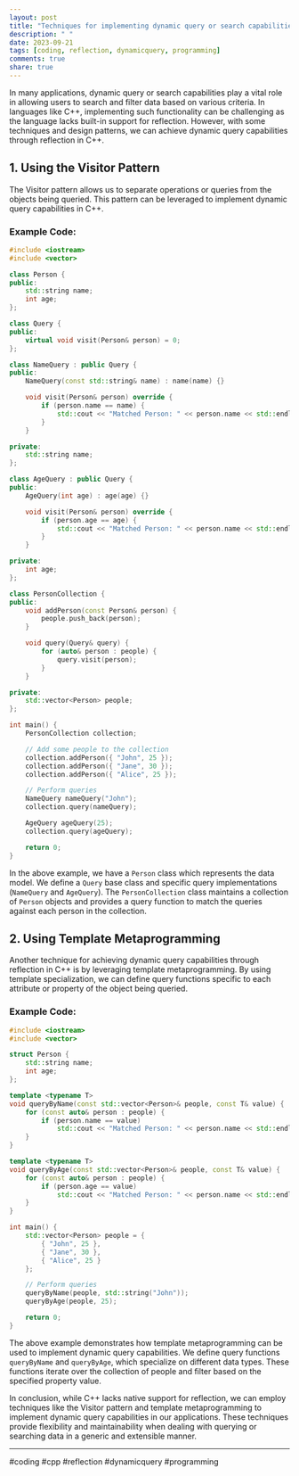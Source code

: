 ```yaml
---
layout: post
title: "Techniques for implementing dynamic query or search capabilities through reflection in C++."
description: " "
date: 2023-09-21
tags: [coding, reflection, dynamicquery, programming]
comments: true
share: true
---
```


In many applications, dynamic query or search capabilities play a vital role in allowing users to search and filter data based on various criteria. In languages like C++, implementing such functionality can be challenging as the language lacks built-in support for reflection. However, with some techniques and design patterns, we can achieve dynamic query capabilities through reflection in C++. 

## 1. Using the Visitor Pattern

The Visitor pattern allows us to separate operations or queries from the objects being queried. This pattern can be leveraged to implement dynamic query capabilities in C++.

### Example Code:

```cpp
#include <iostream>
#include <vector>

class Person {
public:
    std::string name;
    int age;
};

class Query {
public:
    virtual void visit(Person& person) = 0;
};

class NameQuery : public Query {
public:
    NameQuery(const std::string& name) : name(name) {}

    void visit(Person& person) override {
        if (person.name == name) {
            std::cout << "Matched Person: " << person.name << std::endl;
        }
    }

private:
    std::string name;
};

class AgeQuery : public Query {
public:
    AgeQuery(int age) : age(age) {}

    void visit(Person& person) override {
        if (person.age == age) {
            std::cout << "Matched Person: " << person.name << std::endl;
        }
    }

private:
    int age;
};

class PersonCollection {
public:
    void addPerson(const Person& person) {
        people.push_back(person);
    }

    void query(Query& query) {
        for (auto& person : people) {
            query.visit(person);
        }
    }

private:
    std::vector<Person> people;
};

int main() {
    PersonCollection collection;

    // Add some people to the collection
    collection.addPerson({ "John", 25 });
    collection.addPerson({ "Jane", 30 });
    collection.addPerson({ "Alice", 25 });

    // Perform queries
    NameQuery nameQuery("John");
    collection.query(nameQuery);

    AgeQuery ageQuery(25);
    collection.query(ageQuery);

    return 0;
}
```

In the above example, we have a `Person` class which represents the data model. We define a `Query` base class and specific query implementations (`NameQuery` and `AgeQuery`). The `PersonCollection` class maintains a collection of `Person` objects and provides a query function to match the queries against each person in the collection.

## 2. Using Template Metaprogramming

Another technique for achieving dynamic query capabilities through reflection in C++ is by leveraging template metaprogramming. By using template specialization, we can define query functions specific to each attribute or property of the object being queried.

### Example Code:

```cpp
#include <iostream>
#include <vector>

struct Person {
    std::string name;
    int age;
};

template <typename T>
void queryByName(const std::vector<Person>& people, const T& value) {
    for (const auto& person : people) {
        if (person.name == value)
            std::cout << "Matched Person: " << person.name << std::endl;
    }
}

template <typename T>
void queryByAge(const std::vector<Person>& people, const T& value) {
    for (const auto& person : people) {
        if (person.age == value)
            std::cout << "Matched Person: " << person.name << std::endl;
    }
}

int main() {
    std::vector<Person> people = {
        { "John", 25 },
        { "Jane", 30 },
        { "Alice", 25 }
    };

    // Perform queries
    queryByName(people, std::string("John"));
    queryByAge(people, 25);

    return 0;
}
```

The above example demonstrates how template metaprogramming can be used to implement dynamic query capabilities. We define query functions `queryByName` and `queryByAge`, which specialize on different data types. These functions iterate over the collection of people and filter based on the specified property value.

In conclusion, while C++ lacks native support for reflection, we can employ techniques like the Visitor pattern and template metaprogramming to implement dynamic query capabilities in our applications. These techniques provide flexibility and maintainability when dealing with querying or searching data in a generic and extensible manner.

---

#coding #cpp #reflection #dynamicquery #programming